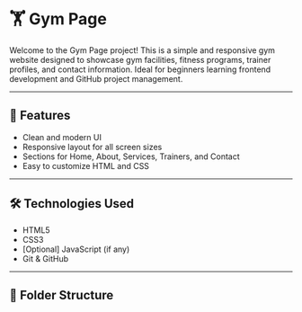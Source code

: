 # 🏋️ Gym Page

Welcome to the Gym Page project! This is a simple and responsive gym website designed to showcase gym facilities, fitness programs, trainer profiles, and contact information. Ideal for beginners learning frontend development and GitHub project management.

---

## 🌟 Features

- Clean and modern UI
- Responsive layout for all screen sizes
- Sections for Home, About, Services, Trainers, and Contact
- Easy to customize HTML and CSS

---

## 🛠️ Technologies Used

- HTML5
- CSS3
- [Optional] JavaScript (if any)
- Git & GitHub

---

## 📂 Folder Structure

